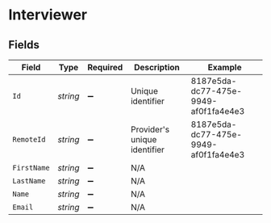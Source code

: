 # Interviewer


## Fields

| Field                                | Type                                 | Required                             | Description                          | Example                              |
| ------------------------------------ | ------------------------------------ | ------------------------------------ | ------------------------------------ | ------------------------------------ |
| `Id`                                 | *string*                             | :heavy_minus_sign:                   | Unique identifier                    | 8187e5da-dc77-475e-9949-af0f1fa4e4e3 |
| `RemoteId`                           | *string*                             | :heavy_minus_sign:                   | Provider's unique identifier         | 8187e5da-dc77-475e-9949-af0f1fa4e4e3 |
| `FirstName`                          | *string*                             | :heavy_minus_sign:                   | N/A                                  |                                      |
| `LastName`                           | *string*                             | :heavy_minus_sign:                   | N/A                                  |                                      |
| `Name`                               | *string*                             | :heavy_minus_sign:                   | N/A                                  |                                      |
| `Email`                              | *string*                             | :heavy_minus_sign:                   | N/A                                  |                                      |